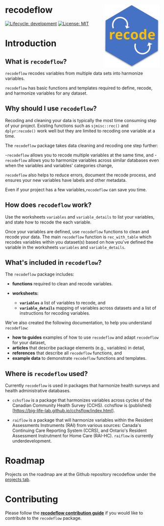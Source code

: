 # recodeflow <img src="man/figures/logo.svg" align="right" width="180"/>

<!-- badges: start -->

[![Lifecycle: development](https://img.shields.io/badge/lifecycle-maturing-blue.svg)](https://www.tidyverse.org/lifecycle/#maturing) <!--
[![](https://img.shields.io/cran/v/cchsflow?color=green)](https://CRAN.R-project.org/package=TBA)
![](https://img.shields.io/github/v/release/big-life-lab/recodeflow?color=green&label=GitHub)
--> [![License: MIT](https://img.shields.io/badge/License-MIT-yellow.svg)](https://opensource.org/licenses/MIT)

<!-- badges: end -->

# Introduction

## What is `recodeflow`?

`recodeflow` recodes variables from multiple data sets into harmonize variables.

`recodeflow` has basic functions and templates required to define, recode, and harmonize variables for any dataset.

## Why should I use `recodeflow`?

Recoding and cleaning your data is typically the most time consuming step of your project. Existing functions such as `sjmisc::rec()` and `dplyr:recode()` work well but they are limited to recoding one variable at a time. 

The `recodeflow` package takes data cleaning and recoding one step further:

-`recodeflow` allows you to recode multiple variables at the same time, and
-`recodeflow` allows you to harmonize variables across similar databases even when the variables and variables' categories change,

`recodeflow` also helps to reduce errors, document the recode process, and ensures your new variables have labels and other metadata.

Even if your project has a few variables,`recodeflow` can save you time.


## How does `recodeflow` work?

Use the worksheets `variables` and `variable_details` to list your variables, and state how to recode the each variable.

Once your variables are defined, use `recodeflow` functions to clean and recode your data. The main `recodeflow` function is `rec_with_table` which recodes variables within you dataset(s) based on how you've defined the variable in the worksheets `variables` and `variable_details`.


## What's included in `recodeflow`?

The `recodeflow` package includes:

-   **functions** required to clean and recode variables.

-   **worksheets:**

    -   **`variables`** a list of variables to recode, and
    -   **`variable_details`** mapping of variables across datasets and a list of instructions for recoding variables.

We've also created the following documentation, to help you understand `recodeflow`:

-   **how to guides** examples of how to use `recodeflow` and adapt `recodeflow` for your dataset,
-   **articles** that describe package elements (e.g., variables) in detail,
-   **references** that describe all `recodeflow` functions, and
-   **example data** to demonstrate `recodeflow` functions and templates.

## Where is `recodeflow` used?

Currently `recodeflow` is used in packages that harmonize health surveys and health administrative databases.

- `cchsflow` is a package that harmonizes variables across cycles of the Canadian Community Health Survey (CCHS). cchsflow is (published)[<https://big-life-lab.github.io/cchsflow/index.html>]. 

- `raiflow` is a package that will harmonize variables within the Resident Assessments Instruments (RAI) from various sources: Canada's Continuing Care Reporting System (CCRS), and Ontario's Resident Assessment Instrutment for Home Care (RAI-HC). `raiflow` is currently underdevelopment.

# Roadmap

Projects on the roadmap are at the Github repository recodeflow under the [projects tab](https://github.com/Big-Life-Lab/recodeflow/projects).

# Contributing

Please follow the [**recodeflow contribution guide**](https://big-life-lab.github.io/recodeflow/CONTRIBUTING.html) if you would like to contribute to the `recodeflow` package.
